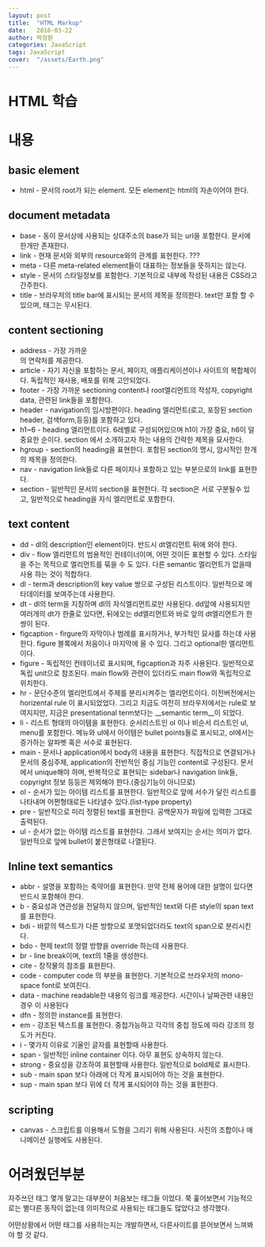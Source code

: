 ```yaml
---
layout: post
title:  "HTML Markup"
date:   2016-03-22
author: 박정환
categories: JavaScript
tags: JavaScript 
cover:  "/assets/Earth.png"
---
```


# HTML 학습

# 내용
## basic element
* html - 문서의 root가 되는 element. 모든 element는 html의 자손이어야 한다.

## document metadata
* base - 동이 문서상에 사용되는 상대주소의 base가 되는 url을 포함한다. 문서에 한개만 존재한다.
* link - 현재 문서와 외부의 resource와의 관계를 표현한다. ???
* meta - 다른 meta-related element들이 대표하는 정보들을 뜻하지는 않는다.
* style - 문서의 스타일정보를 포함한다. 기본적으로 내부에 작성된 내용은 CSS라고 간주한다.
* title - 브라우저의 title bar에 표시되는 문서의 제목을 정의한다. text만 포함 할 수 있으며, 태그는 무시된다.

## content sectioning
* address - 가장 가까운 <article>의 연락처를 제공한다.
* article  - 자기 자신을 포함하는 문서, 페이지, 애플리케이션이나 사이트의 복합체이다. 독립적인 재사용, 배포를 위해 고안되었다.
* footer - 가장 가까운 sectioning content나 root엘리먼트의 작성자, copyright data, 관련된 link들을 포함한다.
* header - navigation의 임시방편이다. heading 엘리먼트(로고, 포장된 section header, 검색form,등등)를 포함하고 있다.
* h1~6 - heading 엘리먼트이다. 6레벨로 구성되어있으며 h1이 가장 중요, h6이 덜중요한 순이다. section 에서 소개하고자 하는 내용의 간략한 제목을 묘사한다.
* hgroup - section의 heading을 표현한다. 포함된 section의 명시, 암시적인 한개의 제목을 정의한다.
* nav - navigation link들로 다른 페이지나 포함하고 있는 부분으로의 link를 표현한다.
* section - 일반적인 문서의 section을 표현한다. 각 section은 서로 구분될수 있고, 일반적으로 heading을 자식 엘리먼트로 포함한다.

## text content
* dd - dl의 description인 element이다. 반드시 dt엘리먼트 뒤에 와야 한다.
* div - flow 엘리먼트의 범용적인 컨테이너이며, 어떤 것이든 표현할 수 있다. 스타일을 주는 목적으로 엘리먼트를 묶을 수 도 있다. 다른 semantic 엘리먼트가 없을때 사용 하는 것이 적합하다.
* dl - term과 description의 key value 쌍으로 구성된 리스트이다. 일반적으로 메타데이터를 보여주는데 사용한다.
* dt - dl의 term을 지칭하며 dl의 자식엘리먼트로만 사용된다. dd앞에 사용되지만 여러개의 dt가 한줄로 있다면, 뒤에오는 dd엘리먼트와 바로 앞의 dt엘리먼트가 한 쌍이 된다.
* figcaption - firgure의 자막이나 범례를 표시하거나, 부가적인 묘사를 하는데 사용한다. figure 블록에서 처음이나 마지막에 올 수 있다. 그리고 optional한 엘리먼트이다.
* figure - 독립적인 컨테이너로 표시되며, figcaption과 자주 사용된다. 일반적으로 독립 unit으로 참조된다. main flow와 관련이 있더라도 main flow와 독립적으로 위치한다.
* hr - 문단수준의 엘리먼트에서 주제를 분리시켜주는 엘리먼트이다. 이전버전에서는 horizental rule 이 표시되었었다. 그리고 지금도 여전히 브라우저에서는 rule로 보여지지만, 지금은 presentational term보다는 __semantic term__이 되었다.
* li - 리스트 형태의 아이템을 표현한다. 순서리스트인 ol 이나 비순서 리스트인 ul, menu를 포함한다. 메뉴와 ul에서 아이템은 bullet points들로 표시되고, ol에서는 증가하는 알파벳 혹은 서수로 표현된다.
* main - 문서나 application에서 body의 내용을 표현한다. 직접적으로 연결되거나 문서의  중심주제, application의 전반적인 중심 기능인 content로 구성된다. 문서에서 unique해야 하며, 반복적으로 표현되는 sidebar나 navigation link들, copyright 정보 등등은 제외해야 한다.(중심기능이 아니므로)
* ol - 순서가 있는 아이템 리스트를 표현한다. 일반적으로 앞에 서수가 달린 리스트를 나타내며 어쩐형태로든 나타낼수 있다.(list-type property)
* pre - 일반적으로 미리 정렬된 text를 표현한다. 공백문자가 파일에 입력한 그대로 출력된다.
* ul - 순서가 없는 아이템 리스트를 표현한다. 그래서 보여지는 순서는 의미가 없다. 일반적으로 앞에 bullet이 붙은형태로 나열된다.


## Inline text semantics
* abbr - 설명을 포함하는 축약어를 표현한다. 만약 전체 용어에 대한 설명이 있다면 반드시 포함해야 한다.
* b - 중요성과 연관성을 전달하지 않으며, 일반적인 text와 다른 style의 span text를 표현한다. 
* bdi - 바깥의 텍스트가 다른 방향으로 포맷되었더라도 text의 span으로 분리시킨다.
* bdo - 현제 text의 정렬 방향을 override 하는데 사용한다. 
* br - line break이며, text의 1줄을 생성한다.
* cite - 창작물의 참조를 표현한다. 
* code - computer code 의 부분을 표현한다. 기본적으로 브라우저의 mono-space font로 보여진다.
* data - machine readable한 내용의 링크를 제공한다. 시간이나 날짜관련 내용인경우 <time> 이 사용된다
* dfn - 정의한 instance를 표현한다.
* em - 강조된 텍스트를 표현한다. 중첩가능하고 각각의 중첩 정도에 따라 강조의 정도가 커진다.
* i - 몇가지 이유로 기울인 글자를 표현할때 사용한다.
* span - 일반적인 inline container 이다. 아무 표현도 상속하지 않는다.
* strong - 중요성을 강조하여 표현할때 사용한다. 일반적으로 bold체로 표시한다.
* sub - main span 보다 아래에 더 작게 표시되어야 하는 것을 표현한다.
* sup - main span 보다 위에 더 작게 표시되어야 하는 것을 표현한다.

## scripting
* canvas - 스크립트를 이용해서 도형을 그리기 위해 사용된다. 사진의 조합이나 애니메이션 실행에도 사용된다.


# 어려웠던부분
자주쓰던 태그 몇개 말고는 대부분이 처음보는 태그들 이었다. 쭉 훑어보면서 기능적으로는 별다른 동작이 없는데 의미적으로 사용되는 태그들도 많았다고 생각했다.

어떤상황에서 어떤 태그를 사용하는지는 개발하면서, 다른사이트를 뜯어보면서 느껴봐야 할 것 같다.
